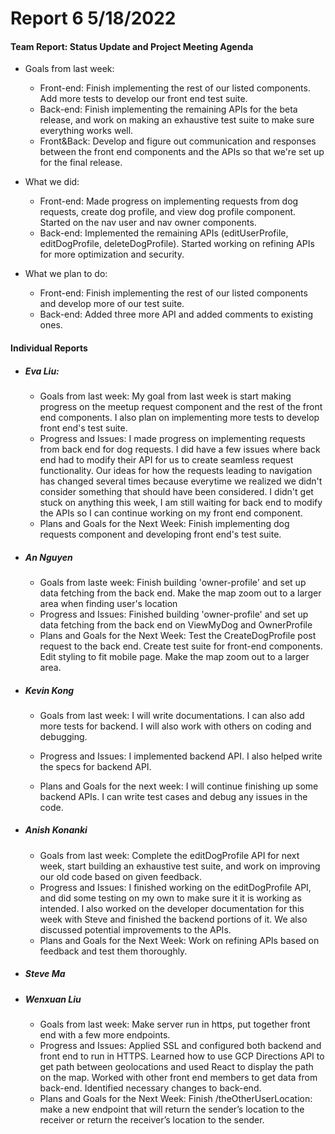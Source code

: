 # **Report 6 5/18/2022**

#### Team Report: Status Update and Project Meeting Agenda
- Goals from last week:
    - Front-end: Finish implementing the rest of our listed components. Add more tests
      to develop our front end test suite.
    - Back-end: Finish implementing the remaining APIs for the beta release, and work on
      making an exhaustive test suite to make sure everything works well.
    - Front&Back: Develop and figure out communication and responses between the front end components
      and the APIs so that we're set up for the final release.

- What we did:
    - Front-end: Made progress on implementing requests from dog requests, create dog profile,
                 and view dog profile component. Started on the nav user and nav owner components.
    - Back-end: Implemented the remaining APIs (editUserProfile, editDogProfile, deleteDogProfile).
                Started working on refining APIs for more optimization and security.

- What we plan to do:
  - Front-end: Finish implementing the rest of our listed components and develop more of our test suite.
  - Back-end: Added three more API and added comments to existing ones.

#### Individual Reports

- ##### Eva Liu:
  - Goals from last week: My goal from last week is start making progress on the 
                                            meetup request component and the rest of the front end components.
                                            I also plan on implementing more tests to develop front end's test suite. 
  - Progress and Issues: I made progress on implementing requests from back end for dog requests. I did have a
                         few issues where back end had to modify their API for us to create seamless request
                         functionality. Our ideas for how the requests leading to navigation has changed several
                         times because everytime we realized we didn't consider something that should have been
                         considered. I didn't get stuck on anything this week, I am still waiting for back end to
                         modify the APIs so I can continue working on my front end component.
  - Plans and Goals for the Next Week: Finish implementing dog requests component and developing front end's
                                       test suite.

- ##### An Nguyen
  - Goals from laste week:  Finish building 'owner-profile' and set up data fetching from the back end.
                            Make the map zoom out to a larger area when finding user's location
  - Progress and Issues: Finished building 'owner-profile' and set up data fetching from the back end on
                        ViewMyDog and OwnerProfile
  - Plans and Goals for the Next Week: Test the CreateDogProfile post request to the back end. Create test suite for
                        front-end components. Edit styling to fit mobile page. Make the map zoom out to a larger area.

- ##### Kevin Kong
    - Goals from last week: I will write documentations. I can also add more tests
      for backend. I will also work with others on coding and debugging.

    - Progress and Issues: I implemented backend API. I also helped write the specs for backend API.

    - Plans and Goals for the next week: I will continue finishing up some backend APIs. I can write test cases and debug any issues in the code.

- ##### Anish Konanki
  - Goals from last week: Complete the editDogProfile API for next week, start building an exhaustive test suite, 
                          and work on improving our old code based on given feedback.
  - Progress and Issues: I finished working on the editDogProfile API, and did some testing on my own to make sure it
                         it is working as intended. I also worked on the developer documentation for this week with Steve
                         and finished the backend portions of it. We also discussed potential improvements to the APIs.
  - Plans and Goals for the Next Week: Work on refining APIs based on feedback and test them thoroughly.

- ##### Steve Ma

- ##### Wenxuan Liu
  - Goals from last week: Make server run in https, put together front end with a few more endpoints.
  - Progress and Issues: Applied SSL and configured both backend and front end to run in HTTPS. Learned how to use GCP
                        Directions API to get path between geolocations and used React to display the path on the map. 
                        Worked with other front end members to get data from back-end. Identified necessary changes to
                        back-end. 
  - Plans and Goals for the Next Week: Finish /theOtherUserLocation: make a new endpoint that will return the sender’s 
                        location to the receiver or return the receiver’s location to the sender.
